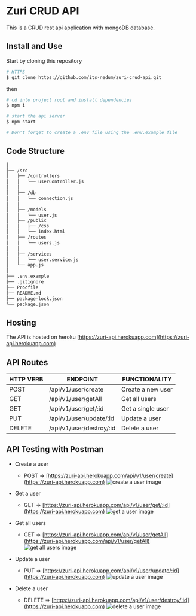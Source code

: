 # Zuri CRUD API
This is a CRUD rest api application with mongoDB database.

## Install and Use
Start by cloning this repository

```sh
# HTTPS
$ git clone https://github.com/its-nedum/zuri-crud-api.git
```
then

```sh
# cd into project root and install dependencies
$ npm i

# start the api server
$ npm start

# Don't forget to create a .env file using the .env.example file
```

## Code Structure
```bash
│
├── /src
│   ├── /controllers
│   │   └── userController.js
│   │
│   ├── /db
│   │   └── connection.js
│   │
│   ├── /models
│   │   └── user.js
│   ├── /public
│   │   ├── /css
│   │   └── index.html
│   ├── /routes
│   │   └── users.js
│   │
│   ├── /services
│   │   └── user.service.js  
│   └── app.js
│
├── .env.example
├── .gitignore
├── Procfile
├── README.md
├── package-lock.json
└── package.json
```
## Hosting
The API is hosted on heroku [https://zuri-api.herokuapp.com](https://zuri-api.herokuapp.com)

## API Routes
<table>
	<thead>
		<th>HTTP VERB</th>
		<th>ENDPOINT</th>
		<th>FUNCTIONALITY</th>
	</thead>
    <tbody>
        <tr>
            <td>POST</td>
            <td>/api/v1/user/create</td>
            <td>Create a new user</td>
        </tr>
        <tr>
            <td>GET</td>
            <td>/api/v1/user/getAll</td>
            <td>Get all users</td>
        </tr>
        <tr>
            <td>GET</td>
            <td>/api/v1/user/get/:id</td>
            <td>Get a single user</td>
        </tr>
        <tr>
            <td>PUT</td>
            <td>/api/v1/user/update/:id</td>
            <td>Update a user</td>
        </tr>
        <tr>
            <td>DELETE</td>
            <td>/api/v1/user/destroy/:id</td>
            <td>Delete a user</td>
        </tr>
    </tbody>
</table>

## API Testing with Postman
- Create a user 
    - POST => [https://zuri-api.herokuapp.com/api/v1/user/create](https://zuri-api.herokuapp.com)
    ![create a user image](https://res.cloudinary.com/its-nedum/image/upload/v1620495414/zuri/create_a_user_jkqa3a.png)

- Get a user
    - GET => [https://zuri-api.herokuapp.com/api/v1/user/get/:id](https://zuri-api.herokuapp.com)
    ![get a user image](https://res.cloudinary.com/its-nedum/image/upload/v1620495414/zuri/get_a_user_ix6kd0.png)

- Get all users
    - GET => [https://zuri-api.herokuapp.com/api/v1/user/getAll](https://zuri-api.herokuapp.com/api/v1/user/getAll)
    ![get all users image](https://res.cloudinary.com/its-nedum/image/upload/v1620495459/zuri/get_all_user_ls24v8.png)

- Update a user
    - PUT => [https://zuri-api.herokuapp.com/api/v1/user/update/:id](https://zuri-api.herokuapp.com)
    ![update a user image](https://res.cloudinary.com/its-nedum/image/upload/v1620495414/zuri/update_a_user_g1go2o.png)

- Delete a user
    - DELETE => [https://zuri-api.herokuapp.com/api/v1/user/destroy/:id](https://zuri-api.herokuapp.com)
    ![delete a user image](https://res.cloudinary.com/its-nedum/image/upload/v1620495414/zuri/delete_a_user_lzqp2w.png)